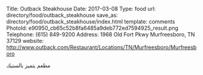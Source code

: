 Title:          Outback Steakhouse
Date:           2017-03-08
Type:           food
url:            directory/food/outback_steakhouse
save_as:        directory/food/outback_steakhouse/index.html
template:       comments
PhotoId:        e90950_cb65c52b8fa6485a9deb772ed7594925_result.png
Telephone:      (615) 849-9200
Address:        1968 Old Fort Pkwy Murfreesboro, TN 37129
website:        http://www.outback.com/Restaurant/Locations/TN/Murfreesboro/Murfreesboro

مطعم يتميز بالستيك
